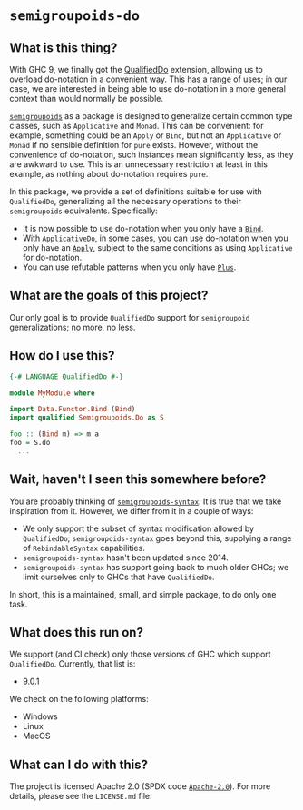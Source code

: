 # `semigroupoids-do` 

## What is this thing?

With GHC 9, we finally got the
[QualifiedDo](https://ghc.gitlab.haskell.org/ghc/doc/users_guide/exts/qualified_do.html)
extension, allowing us to overload do-notation in a convenient way. This has a
range of uses; in our case, we are interested in being able to use do-notation
in a more general context than would normally be possible.

[`semigroupoids`](https://hackage.haskell.org/package/semigroupoids) as a
package is designed to generalize certain common type classes, such as
`Applicative` and `Monad`. This can be convenient: for example, something could 
be an `Apply` or `Bind`, but not an `Applicative` or `Monad` if no sensible 
definition for `pure` exists. However, without the convenience of do-notation, 
such instances mean significantly less, as they are awkward to use. This is an 
unnecessary restriction at least in this example, as nothing about do-notation
requires `pure`.

In this package, we provide a set of definitions suitable for use with
`QualifiedDo`, generalizing all the necessary operations to their
`semigroupoids` equivalents. Specifically:

* It is now possible to use do-notation when you only have a
  [`Bind`](https://hackage.haskell.org/package/semigroupoids-5.3.5/docs/Data-Functor-Bind.html#t:Bind).
* With `ApplicativeDo`, in some cases, you can use do-notation when you only
  have an
  [`Apply`](https://hackage.haskell.org/package/semigroupoids-5.3.5/docs/Data-Functor-Bind.html#t:Apply),
  subject to the same conditions as using `Applicative` for do-notation.
* You can use refutable patterns when you only have
  [`Plus`](https://hackage.haskell.org/package/semigroupoids-5.3.5/docs/Data-Functor-Plus.html#t:Plus).

## What are the goals of this project?

Our only goal is to provide `QualifiedDo` support for `semigroupoid`
generalizations; no more, no less.

## How do I use this?

```haskell
{-# LANGUAGE QualifiedDo #-}

module MyModule where

import Data.Functor.Bind (Bind)
import qualified Semigroupoids.Do as S

foo :: (Bind m) => m a
foo = S.do
  ...
```

## Wait, haven't I seen this somewhere before?

You are probably thinking of
[`semigroupoids-syntax`](https://hackage.haskell.org/package/semigroupoids-syntax).
It is true that we take inspiration from it. However, we differ from it in a
couple of ways:

* We only support the subset of syntax modification allowed by `QualifiedDo`;
  `semigroupoids-syntax` goes beyond this, supplying a range of
  `RebindableSyntax` capabilities.
* `semigroupoids-syntax` hasn't been updated since 2014.
* `semigroupoids-syntax` has support going back to much older GHCs; we limit
  ourselves only to GHCs that have `QualifiedDo`.

In short, this is a maintained, small, and simple package, to do only one task.

## What does this run on?

We support (and CI check) only those versions of GHC which support
`QualifiedDo`. Currently, that list is:

* 9.0.1

We check on the following platforms:

* Windows
* Linux
* MacOS

## What can I do with this?

The project is licensed Apache 2.0 (SPDX code
[`Apache-2.0`](https://spdx.org/licenses/Apache-2.0.html)). For more details,
please see the `LICENSE.md` file.
